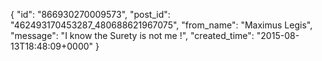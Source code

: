  {
   "id": "866930270009573",
   "post_id": "462493170453287_480688621967075",
   "from_name": "Maximus Legis",
   "message": "I know the Surety is not me !",
   "created_time": "2015-08-13T18:48:09+0000"
 }

